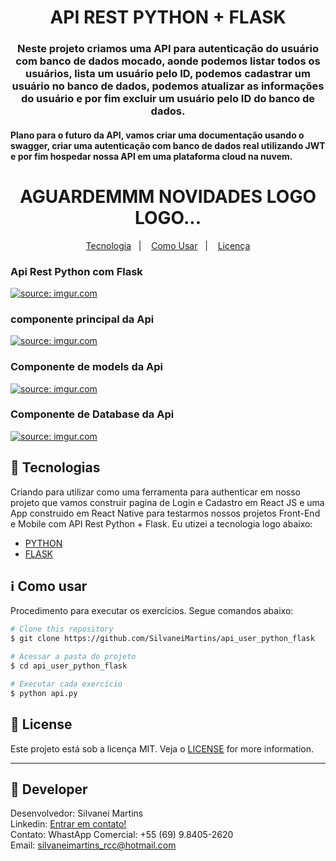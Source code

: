 <h1 align="center">
    API REST PYTHON + FLASK
</h1>

<h3 align="center">
  Neste projeto criamos uma API para autenticação do usuário com banco de dados mocado, aonde podemos listar todos os usuários, lista um usuário pelo ID, podemos cadastrar um usuário no banco de dados, podemos atualizar as informações do usuário e por fim excluir um usuário pelo ID do banco de dados.
</h3>

<h4 align="left">
  Plano para o futuro da API, vamos criar uma documentação usando o swagger, criar uma autenticação com banco de dados real utilizando JWT e por fim hospedar nossa API em uma plataforma cloud na nuvem.
</h4>

<h1 align="center">
      AGUARDEMMM NOVIDADES LOGO LOGO...
</h1>

<p align="center">
  <a href="#rocket-tecnologias">Tecnologia</a>&nbsp;&nbsp;&nbsp;|&nbsp;&nbsp;&nbsp;
  <a href="#information_source-como-usar">Como Usar</a>&nbsp;&nbsp;&nbsp;|&nbsp;&nbsp;&nbsp;
  <a href="#memo-license">Licença</a>
</p>

<h3 align="left">
  Api Rest Python com Flask
</h3>
<a href="https://imgur.com/O9LiYaS"><img src="https://i.imgur.com/O9LiYaS.png" title="source: imgur.com" /></a>

<h3 align="left">
 componente principal da Api
</h3>
<a href="https://imgur.com/XGwAgZs"><img src="https://i.imgur.com/XGwAgZs.png" title="source: imgur.com" /></a>

<h3 align="left">
  Componente de models da Api
</h3>
<a href="https://imgur.com/octaoth"><img src="https://i.imgur.com/octaoth.png" title="source: imgur.com" /></a>

<h3 align="left">
  Componente de Database da Api
</h3>
<a href="https://imgur.com/SII6p2a"><img src="https://i.imgur.com/SII6p2a.png" title="source: imgur.com" /></a>

## :rocket: Tecnologias

Criando para utilizar como uma ferramenta para authenticar em nosso projeto que vamos construir pagina de Login e Cadastro em React JS e uma App construido em React Native para testarmos nossos projetos Front-End e Mobile com API Rest Python + Flask. Eu utizei a tecnologia logo abaixo:

-  [PYTHON](https://www.python.org/)
-  [FLASK](https://flask.palletsprojects.com/en/2.0.x/)

## :information_source: Como usar

Procedimento para executar os exercícios. Segue comandos abaixo:

```bash
# Clone this repository
$ git clone https://github.com/SilvaneiMartins/api_user_python_flask

# Acessar a pasta do projeto
$ cd api_user_python_flask

# Executar cada exercício
$ python api.py
```

## :memo: License
Este projeto está sob a licença MIT. Veja o [LICENSE](https://github.com/SilvaneiMartins/api_user_python_flask/blob/master/LICENSE) for more information.

---

## :rocket: Developer

Desenvolvedor: Silvanei Martins<br>
Linkedin: [Entrar em contato!](https://www.linkedin.com/in/silvanei-martins-a5412436/)<br>
Contato: WhastApp Comercial: +55 (69) 9.8405-2620 <br>
Email: silvaneimartins_rcc@hotmail.com <br>

